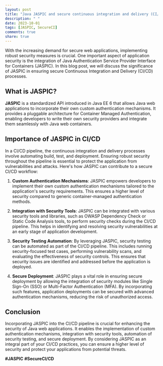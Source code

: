 ```yaml
---
layout: post
title: "Java JASPIC and secure continuous integration and delivery (CI/CD)"
description: " "
date: 2023-10-01
tags: [JASPIC, SecureCI]
comments: true
share: true
---
```


With the increasing demand for secure web applications, implementing robust security measures is crucial. One important aspect of application security is the integration of Java Authentication Service Provider Interface for Containers (JASPIC). In this blog post, we will discuss the significance of JASPIC in ensuring secure Continuous Integration and Delivery (CI/CD) processes.

## What is JASPIC?

**JASPIC** is a standardized API introduced in Java EE 6 that allows Java web applications to incorporate their own custom authentication mechanisms. It provides a pluggable architecture for Container Managed Authentication, enabling developers to write their own security providers and integrate them seamlessly with Java web containers.

## Importance of JASPIC in CI/CD

In a CI/CD pipeline, the continuous integration and delivery processes involve automating build, test, and deployment. Ensuring robust security throughout the pipeline is essential to protect the application from vulnerabilities and attacks. Here's how JASPIC can contribute to a secure CI/CD workflow:

1. **Custom Authentication Mechanisms**: JASPIC empowers developers to implement their own custom authentication mechanisms tailored to the application's security requirements. This ensures a higher level of security compared to generic container-managed authentication methods.

2. **Integration with Security Tools**: JASPIC can be integrated with various security tools and libraries, such as OWASP Dependency Check or Static Code Analysis tools, to perform security checks during the CI/CD pipeline. This helps in identifying and resolving security vulnerabilities at an early stage of application development.

3. **Security Testing Automation**: By leveraging JASPIC, security testing can be automated as part of the CI/CD pipeline. This includes running security-focused test cases, performing vulnerability scans, and evaluating the effectiveness of security controls. This ensures that security issues are identified and addressed before the application is deployed.

4. **Secure Deployment**: JASPIC plays a vital role in ensuring secure deployment by allowing the integration of security modules like Single Sign-On (SSO) or Multi-Factor Authentication (MFA). By incorporating such features, application deployments can be secured with advanced authentication mechanisms, reducing the risk of unauthorized access.

## Conclusion

Incorporating JASPIC into the CI/CD pipeline is crucial for enhancing the security of Java web applications. It enables the implementation of custom authentication mechanisms, integration with security tools, automation of security testing, and secure deployment. By considering JASPIC as an integral part of your CI/CD practices, you can ensure a higher level of security and protect your applications from potential threats.

**#JASPIC** **#SecureCI/CD**